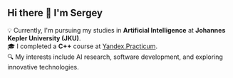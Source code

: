 ## Hi there 👋 I'm Sergey

💡 Currently, I'm pursuing my studies in **Artificial Intelligence** at **Johannes Kepler University (JKU)**.  
🎓 I completed a **C++** course at [Yandex.Practicum](https://practicum.yandex.com/).  
🔍 My interests include AI research, software development, and exploring innovative technologies.
